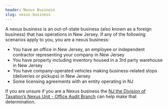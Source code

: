 ```yaml
---
header: Nexus Business
slug: nexus-business
---
```


A nexus business is an out-of-state business (also known as a foreign business) that has operations in New Jersey. If any of the following scenarios apply to you, you are a nexus business:

- You have an office in New Jersey, an employee or independent contractor representing your company in New Jersey
- You have property including inventory housed in a 3rd party warehouse in New Jersey
- You have company-operated vehicles making business-related stops (deliveries or pickups) in New Jersey
- Some licensing agreements with an entity operating in NJ

If you are unsure if you are a Nexus business the [NJ the Division of Taxation’s Nexus Unit - Office Audit Branch](https://www.state.nj.us/treasury/taxation/organization/audit-taxtype-nexus.shtml) can help make that determination.
